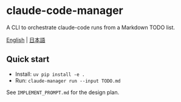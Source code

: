 # claude-code-manager

A CLI to orchestrate claude-code runs from a Markdown TODO list.

[English](./README.md) | [日本語](./docs/README.ja.md)

## Quick start

- Install: `uv pip install -e .`
- Run: `claude-manager run --input TODO.md`

See `IMPLEMENT_PROMPT.md` for the design plan.